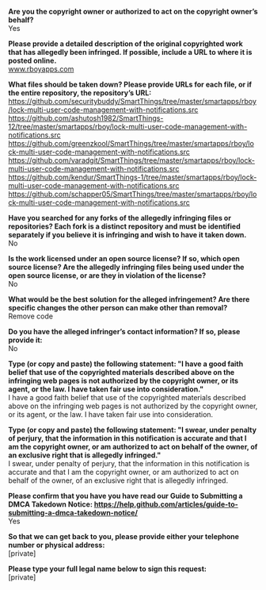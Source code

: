 **Are you the copyright owner or authorized to act on the copyright owner’s behalf?**  
Yes

**Please provide a detailed description of the original copyrighted work that has allegedly been infringed. If possible, include a URL to where it is posted online.**  
www.rboyapps.com

**What files should be taken down? Please provide URLs for each file, or if the entire repository, the repository’s URL:**  
https://github.com/securitybuddy/SmartThings/tree/master/smartapps/rboy/lock-multi-user-code-management-with-notifications.src  
https://github.com/ashutosh1982/SmartThings-12/tree/master/smartapps/rboy/lock-multi-user-code-management-with-notifications.src  
https://github.com/greenzkool/SmartThings/tree/master/smartapps/rboy/lock-multi-user-code-management-with-notifications.src  
https://github.com/varadgit/SmartThings/tree/master/smartapps/rboy/lock-multi-user-code-management-with-notifications.src  
https://github.com/kendur/SmartThings-1/tree/master/smartapps/rboy/lock-multi-user-code-management-with-notifications.src  
https://github.com/schapper05/SmartThings/tree/master/smartapps/rboy/lock-multi-user-code-management-with-notifications.src  

**Have you searched for any forks of the allegedly infringing files or repositories? Each fork is a distinct repository and must be identified separately if you believe it is infringing and wish to have it taken down.**  
No

**Is the work licensed under an open source license? If so, which open source license? Are the allegedly infringing files being used under the open source license, or are they in violation of the license?**  
No

**What would be the best solution for the alleged infringement? Are there specific changes the other person can make other than removal?**  
Remove code

**Do you have the alleged infringer’s contact information? If so, please provide it:**  
No

**Type (or copy and paste) the following statement: "I have a good faith belief that use of the copyrighted materials described above on the infringing web pages is not authorized by the copyright owner, or its agent, or the law. I have taken fair use into consideration."**  
I have a good faith belief that use of the copyrighted materials described above on the infringing web pages is not authorized by the copyright owner, or its agent, or the law. I have taken fair use into consideration.

**Type (or copy and paste) the following statement: "I swear, under penalty of perjury, that the information in this notification is accurate and that I am the copyright owner, or am authorized to act on behalf of the owner, of an exclusive right that is allegedly infringed."**  
I swear, under penalty of perjury, that the information in this notification is accurate and that I am the copyright owner, or am authorized to act on behalf of the owner, of an exclusive right that is allegedly infringed.

**Please confirm that you have you have read our Guide to Submitting a DMCA Takedown Notice: https://help.github.com/articles/guide-to-submitting-a-dmca-takedown-notice/**  
Yes

**So that we can get back to you, please provide either your telephone number or physical address:**  
[private]

**Please type your full legal name below to sign this request:**  
[private]

